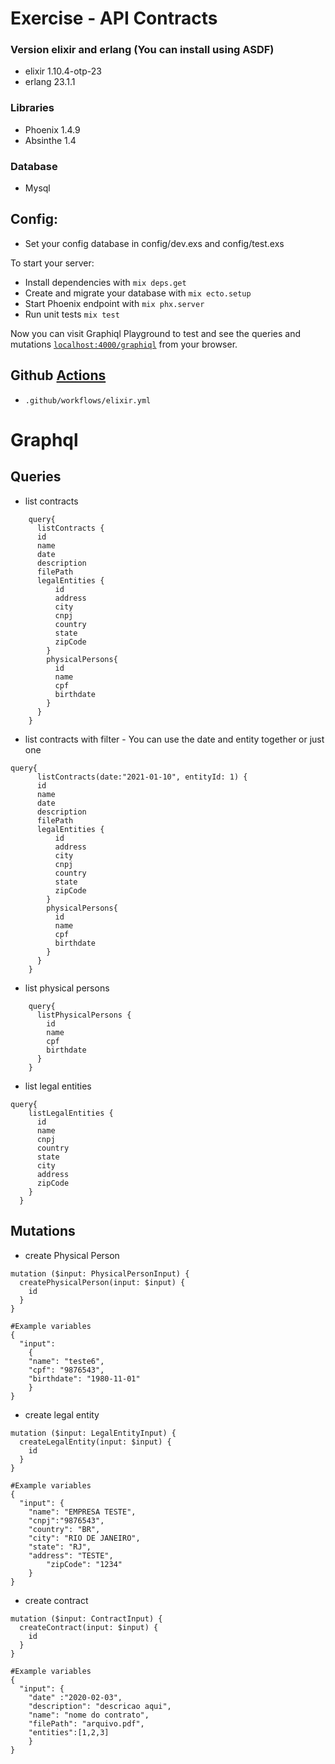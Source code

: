 # Exercise - API Contracts

### Version elixir and erlang (You can install using ASDF)
* elixir 1.10.4-otp-23
* erlang 23.1.1



### Libraries
* Phoenix 1.4.9
* Absinthe 1.4

### Database
* Mysql
## Config:
* Set your config database in config/dev.exs and config/test.exs


To start your server:

  * Install dependencies with `mix deps.get`
  * Create and migrate your database with `mix ecto.setup`
  * Start Phoenix endpoint with `mix phx.server`
  * Run unit tests `mix test`

Now you can visit Graphiql Playground to test and see the queries and mutations [`localhost:4000/graphiql`](http://localhost:4000/graphiql) from your browser.

## Github [Actions](https://github.com/brunodeveloper/exercise/actions)
* `.github/workflows/elixir.yml`

# Graphql

## Queries

* list contracts
```
    query{
      listContracts {
      id
      name
      date
      description
      filePath
      legalEntities {
          id
          address
          city
          cnpj
          country
          state
          zipCode
        }
        physicalPersons{
          id
          name
          cpf
          birthdate
        }
      }
    }
```

* list contracts with filter - You can use the date and entity together or just one


```
query{
      listContracts(date:"2021-01-10", entityId: 1) {
      id
      name
      date
      description
      filePath
      legalEntities {
          id
          address
          city
          cnpj
          country
          state
          zipCode
        }
        physicalPersons{
          id
          name
          cpf
          birthdate
        }
      }
    }

```

* list physical persons

```
    query{
      listPhysicalPersons {
        id
        name
        cpf
        birthdate
      }
    }
```

* list legal entities

```
query{
    listLegalEntities {
      id
      name
      cnpj
      country
      state
      city
      address
      zipCode
    }
  }
```

## Mutations

* create Physical Person

```
mutation ($input: PhysicalPersonInput) {
  createPhysicalPerson(input: $input) {
    id
  }
}

#Example variables
{
  "input": 
    {
    "name": "teste6",
    "cpf": "9876543",
    "birthdate": "1980-11-01"
    } 
}

```


* create legal entity

```
mutation ($input: LegalEntityInput) {
  createLegalEntity(input: $input) {
    id
  }
}

#Example variables
{
  "input": {
  	"name": "EMPRESA TESTE",
  	"cnpj":"9876543",
  	"country": "BR", 
    "city": "RIO DE JANEIRO",
    "state": "RJ",
  	"address": "TESTE",
		"zipCode": "1234"
	} 
}
```

* create contract

```
mutation ($input: ContractInput) {
  createContract(input: $input) {
    id
  }
}

#Example variables
{
  "input": {
  	"date" :"2020-02-03",
  	"description": "descricao aqui",
  	"name": "nome do contrato",
  	"filePath": "arquivo.pdf",
    "entities":[1,2,3]
	}
}
```
